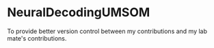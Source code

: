 # NeuralDecodingUMSOM
To provide better version control between my contributions and my lab mate's contributions.
